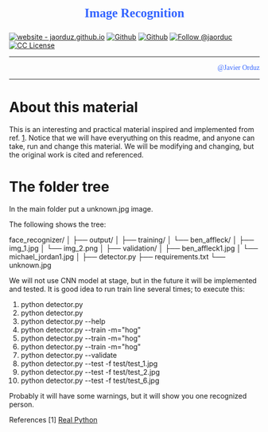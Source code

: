 <div id="header"><p style="color:#3364ff; text-align:center; font-weight:bold; font-family:verdana; font-size:25px;">Image Recognition</p></div>

[licenseBDG]: https://img.shields.io/badge/License-CC-orange?style=plastic
[license]: https://creativecommons.org/licenses/by-nc-sa/3.0/deed.en

[mywebsiteBDG]:https://img.shields.io/badge/website-jaorduz.github.io-0abeeb?style=plastic
[mywebsite]: https://jaorduz.github.io/

[mygithubBDG-jaorduz]: https://img.shields.io/badge/jaorduz-repos-blue?logo=github&label=jaorduz&style=plastic
[mygithub-jaorduz]: https://github.com/jaorduz/

[mygithubBDG-jaorduc]: https://img.shields.io/badge/jaorduc-repos-blue?logo=github&label=jaorduc&style=plastic 
[mygithub-jaorduc]: https://github.com/jaorduc/

[myXprofileBDG]: https://img.shields.io/static/v1?label=Follow&message=jaorduc&color=2ea44f&style=plastic&logo=X&logoColor=black
[myXprofile]:https://twitter.com/jaorduc


[![website - jaorduz.github.io][mywebsiteBDG]][mywebsite]
[![Github][mygithubBDG-jaorduz]][mygithub-jaorduz]
[![Github][mygithubBDG-jaorduc]][mygithub-jaorduc]
[![Follow @jaorduc][myXprofileBDG]][myXprofile]
[![CC License][licenseBDG]][license]

---

<p style="text-align:right; font-family:verdana;"><a href="mywebsite" style="color:#3364ff; text-decoration:none;">@Javier Orduz</a></p>    


---

# About this material

This is an interesting and practical material inspired and implemented from ref. [1](#references). Notice that we will have everyuthing on this readme, and anyone can take, run and change this material. We will be modifying and changing, but the original work is cited and referenced.

# The folder tree

In the main folder put a unknown.jpg image.

The following shows the tree:

face_recognizer/
│
├── output/
│
├── training/
│   └── ben_affleck/
│       ├── img_1.jpg
│       └── img_2.png
│
├── validation/
│   ├── ben_affleck1.jpg
│   └── michael_jordan1.jpg
│
├── detector.py
├── requirements.txt
└── unknown.jpg

We will not use CNN model at stage, but in the future it will be implemented and tested. It is good idea to run train line several times; to execute this:
1. python detector.py
1. python detector.py
1. python detector.py --help
1. python detector.py --train -m="hog"
1. python detector.py --train -m="hog"
1. python detector.py --train -m="hog"
1. python detector.py --validate
1. python detector.py --test -f test/test_1.jpg
1. python detector.py --test -f test/test_2.jpg
1. python detector.py --test -f test/test_6.jpg

Probably it will have some warnings, but it will show you one recognized person.

<!-- # [References](#references) -->
<a name="references">References</a>
[1] [Real Python](https://realpython.com/face-recognition-with-python/#step-2-load-training-data-and-train-your-model)